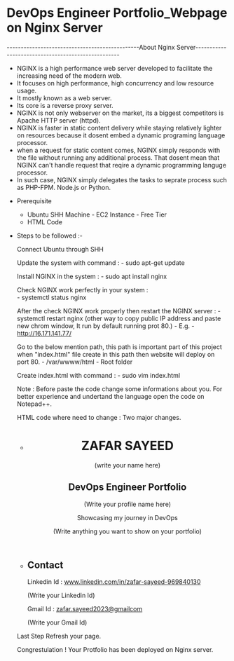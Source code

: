 # DevOps Engineer Portfolio_Webpage on Nginx Server

  -----------------------------------------------About Nginx Server---------------------------------------------------

-  NGINX is a high performance web server developed to facilitate the increasing need of the modern web.
-  It focuses on high performance, high concurrency and low resource usage.
-  It mostly known as a web server.
-  Its core is a reverse proxy server.
-  NGINX  is not only webserver on the market, its a biggest competitors is Apache HTTP server (httpd).
-  NGINX is faster in static content delivery while staying relatively lighter on resources because it dosent embed a dynamic programing language processor.
-  when a request for static content comes, NGINX simply responds with the file without running any additional process. That dosent mean that NGINX can't handle
   request that reqire a dynamic programming languge processor.
-  In such case, NGINX simply delegates the tasks to seprate process such as PHP-FPM. Node.js or Python.

  * Prerequisite
    - Ubuntu SHH Machine - EC2 Instance - Free Tier 
    - HTML Code

  * Steps to be followed :-

    Connect Ubuntu through SHH

    Update the system with command :
         - sudo apt-get update

    Install NGINX in the system :
          - sudo apt install nginx
      
    Check NGINX work perfectly in your system :   
          - systemctl status nginx

    After the check NGINX work properly then restart the NGINX server :
          - systemctl restart nginx (other way to copy public IP address and paste new chrom window, It run by default running prot 80.)
          - E.g. - http://16.171.141.77/

    Go to the below mention path, this path is important part of this project when "index.html" file create in this path then website will deploy on port 80.
          - /var/wwww/html - Root folder

    Create index.html with command :
          - sudo vim index.html

    Note : Before paste the code change some informations about you.
           For better experience and undertand the language open the code on Notepad++.

    HTML code where need to change : Two major changes.
       
       -  <header>
                <h1>ZAFAR SAYEED</h1> (write your name here)
		            <h2>DevOps Engineer Portfolio</h2> (Write your profile name here)
		            <p>Showcasing my journey in DevOps</p> (Write anything you want to show on your portfolio)
          </header>
      
      - <section id="contact"> 
        <h2>Contact</h2>
        <p>Linkedin Id : <a href="www.linkedin.com/in/zafar-sayeed-969840130"> www.linkedin.com/in/zafar-sayeed-969840130 </a></p> (Write your Linkedin Id)
		    <p>Gmail Id : <a href="mailto:zafar.sayeed2023@gmail.com">zafar.sayeed2023@gmailcom </a></p> (Write your Gmail Id)
        </section>    

    Last Step Refresh your page.

    Congrestulation ! Your Protfolio has been deployed on Nginx server.
    
